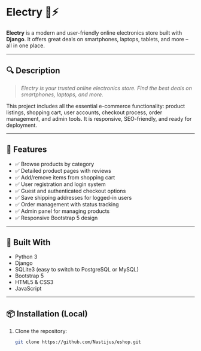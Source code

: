 # Electry 🛒⚡

**Electry** is a modern and user-friendly online electronics store built with **Django**. It offers great deals on smartphones, laptops, tablets, and more – all in one place.

---

## 🔍 Description

> *Electry is your trusted online electronics store. Find the best deals on smartphones, laptops, and more.*

This project includes all the essential e-commerce functionality: product listings, shopping cart, user accounts, checkout process, order management, and admin tools. It is responsive, SEO-friendly, and ready for deployment.

---

## 🚀 Features

- ✅ Browse products by category
- ✅ Detailed product pages with reviews
- ✅ Add/remove items from shopping cart
- ✅ User registration and login system
- ✅ Guest and authenticated checkout options
- ✅ Save shipping addresses for logged-in users
- ✅ Order management with status tracking
- ✅ Admin panel for managing products
- ✅ Responsive Bootstrap 5 design

---

## 🧰 Built With

- Python 3
- Django
- SQLite3 (easy to switch to PostgreSQL or MySQL)
- Bootstrap 5
- HTML5 & CSS3
- JavaScript

---

## 📦 Installation (Local)

1. Clone the repository:
   ```bash
   git clone https://github.com/Nastijus/eshop.git
